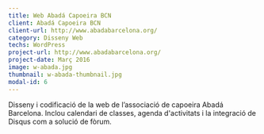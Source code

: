 ```yaml
---
title: Web Abadá Capoeira BCN
client: Abadá Capoeira BCN
client-url: http://www.abadabarcelona.org/
category: Disseny Web
techs: WordPress
project-url: http://www.abadabarcelona.org/
project-date: Març 2016
image: w-abada.jpg
thumbnail: w-abada-thumbnail.jpg
modal-id: 6
---
```

Disseny i codificació de la web de l’associació de capoeira Abadá Barcelona. Inclou calendari de classes, agenda d'activitats i la integració de Disqus com a solució de fòrum.
